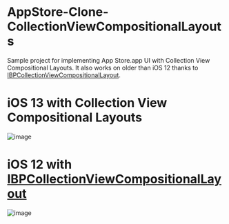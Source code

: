 # AppStore-Clone-CollectionViewCompositionalLayouts
Sample project for implementing App Store.app UI with Collection View Compositional Layouts. It also works on older than iOS 12 thanks to [IBPCollectionViewCompositionalLayout](https://github.com/kishikawakatsumi/IBPCollectionViewCompositionalLayout).


# iOS 13 with Collection View Compositional Layouts

![image](https://user-images.githubusercontent.com/40610/65122649-79e55680-da2c-11e9-8df5-c58d4563e4b5.png)

# iOS 12 with [IBPCollectionViewCompositionalLayout](https://github.com/kishikawakatsumi/IBPCollectionViewCompositionalLayout)

![image](https://user-images.githubusercontent.com/40610/65122657-81a4fb00-da2c-11e9-8af7-dd06d914c451.png)
